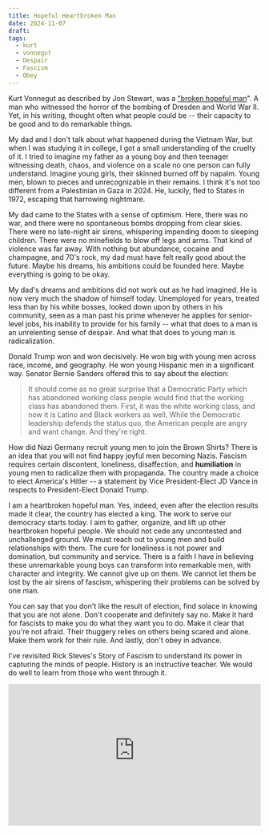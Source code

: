 ```yaml
---
title: Hopeful Heartbroken Man
date: 2024-11-07
draft: 
tags:
  - kurt
  - vonnegut
  - Despair
  - Fascism
  - Obey
---
```


Kurt Vonnegut as described by Jon Stewart, was a ["broken hopeful man](https://overcast.fm/+BLShPpD2Lo/1:05:15)". A man who witnessed the horror of the bombing of Dresden and World War II. Yet, in his writing, thought often what people could be -- their capacity to be good and to do remarkable things. 

My dad and I don't talk about what happened during the Vietnam War, but when I was studying it in college, I got a small understanding of the cruelty of it. I tried to imagine my father as a young boy and then teenager witnessing death, chaos, and violence on a scale no one person can fully understand. Imagine young girls, their skinned burned off by napalm. Young men, blown to pieces and unrecognizable in their remains. I think it's not too different from a Palestinian in Gaza in 2024. He, luckily, fled to States in 1972, escaping that harrowing nightmare.

My dad came to the States with a sense of optimism. Here, there was no war, and there were no spontaneous bombs dropping from clear skies. There were no late-night air sirens, whispering impending doom to sleeping children. There were no minefields to blow off legs and arms. That kind of violence was far away. With nothing but abundance, cocaine and champagne, and 70's rock, my dad must have felt really good about the future. Maybe his dreams, his ambitions could be founded here. Maybe everything is going to be okay.

My dad's dreams and ambitions did not work out as he had imagined. He is now very much the shadow of himself today. Unemployed for years, treated less than by his white bosses, looked down upon by others in his community, seen as a man past his prime whenever he applies for senior-level jobs, his inability to provide for his family -- what that does to a man is an unrelenting sense of despair. And what that does to young man is radicalization. 

Donald Trump won and won decisively. He won big with young men across race, income, and geography. He won young Hispanic men in a significant way. Senator Bernie Sanders
offered this to say about the election:

>It should come as no great surprise that a Democratic Party which has abandoned working class people would find that the working class has abandoned them. First, it was the white working class, and now it is Latino and Black workers as well. While the Democratic leadership defends the status quo, the American people are angry and want change. And they're right.

How did Nazi Germany recruit young men to join the Brown Shirts?  There is an idea that you will not find happy joyful men becoming Nazis. Fascism requires certain discontent, loneliness, disaffection, and **humiliation** in young men to radicalize them with propaganda. The country made a choice to elect America's Hitler -- a statement by Vice President-Elect JD Vance in respects to President-Elect Donald Trump. 

I am a heartbroken hopeful man. Yes, indeed, even after the election results made it clear, the country has elected a king. The work to serve our democracy starts today. I aim to gather, organize, and lift up other heartbroken hopeful people. We should not cede any uncontested and unchallenged ground. We must reach out to young men and build relationships with them. The cure for loneliness is not power and domination, but community and service. There is a faith I have in believing these unremarkable young boys can transform into remarkable men, with character and integrity. We cannot give up on them. We cannot let them be lost by the air sirens of fascism, whispering their problems can be solved by one man.

You can say that you don't like the result of election, find solace in knowing that you are not alone. Don't cooperate and definitely say no. Make it hard for fascists to make you do what they want you to do. Make it clear that you're not afraid. Their thuggery relies on others being scared and alone. Make them work for their rule. And lastly, don't obey in advance. 

I've revisited Rick Steves's Story of Fascism to understand its power in capturing the minds of people. History is an instructive teacher. We would do well to learn from those who went through it. 

<style>.embed-container { position: relative; padding-bottom: 56.25%; height: 0; overflow: hidden; max-width: 100%; } .embed-container iframe, .embed-container object, .embed-container embed { position: absolute; top: 0; left: 0; width: 100%; height: 100%; }</style><div class='embed-container'>
<iframe  src="https://www.youtube-nocookie.com/embed/JU1IVW6uqM0?si=k9p30MFLoGPd4RlF" title="YouTube video player" frameborder="0" allow="accelerometer; autoplay; clipboard-write; encrypted-media; gyroscope; picture-in-picture; web-share" referrerpolicy="strict-origin-when-cross-origin" allowfullscreen></iframe></div>